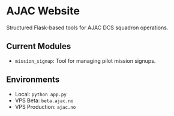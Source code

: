 # AJAC Website

Structured Flask-based tools for AJAC DCS squadron operations.

## Current Modules
- `mission_signup`: Tool for managing pilot mission signups.

## Environments
- Local: `python app.py`
- VPS Beta: `beta.ajac.no`
- VPS Production: `ajac.no`
